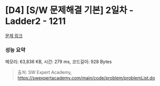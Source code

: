 # [D4] [S/W 문제해결 기본] 2일차 - Ladder2 - 1211 

[문제 링크](https://swexpertacademy.com/main/code/problem/problemDetail.do?contestProbId=AV14BgD6AEECFAYh) 

### 성능 요약

메모리: 63,836 KB, 시간: 279 ms, 코드길이: 928 Bytes



> 출처: SW Expert Academy, https://swexpertacademy.com/main/code/problem/problemList.do
